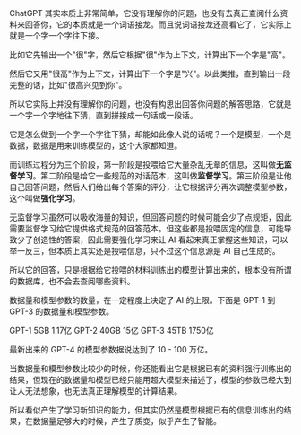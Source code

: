 ChatGPT 其实本质上非常简单，它没有理解你的问题，也没有去真正查阅什么资料来回答你，它的本质就是一个词语接龙。而且说词语接龙还高看它了，它实际上就是一个字一个字往下接。

比如它先输出一个"很"字，然后它根据"很"作为上下文，计算出下一个字是"高"。

然后它又用"很高"作为上下文，计算出下一个字是"兴"。以此类推，直到输出一段完整的话，比如"很高兴见到你"。

所以它实际上并没有理解你的问题，也没有构思出回答你问题的解答思路，它就是一个字一个字地往下猜，直到拼接成一句话或一段话。



它是怎么做到一个字一个字往下猜，却能如此像人说的话呢？一个是模型，一个是数据，数据是用来训练模型的，这个大家都知道。

而训练过程分为三个阶段，第一阶段是投喂给它大量杂乱无章的信息，这叫做**无监督学习**。第二阶段是给它一些规范的对话范本，这叫做**监督学习**。第三阶段是让他自己回答问题，然后人们给出每个答案的评分，让它根据评分再次调整模型参数，这个叫做**强化学习**。

无监督学习虽然可以吸收海量的知识，但回答问题的时候可能会少了点规矩，因此需要监督学习给它提供格式规范的回答范本。但这些都是投喂固定的信息，可能导致少了创造性的答案，因此需要强化学习来让 AI 看起来真正掌握这些知识，可以举一反三，但本质上其实还是投喂信息，只不过这个信息源是 AI 自己生成的。

所以它的回答，只是根据给它投喂的材料训练出的模型计算出来的，根本没有所谓的数据库，也不会去查阅哪些资料。



数据量和模型参数的数量，在一定程度上决定了 AI 的上限。下面是 GPT-1 到 GPT-3 的数据量和模型参数。

GPT-1  5GB  1.17亿
GPT-2  40GB 15亿
GPT-3  45TB  1750亿

最新出来的 GPT-4 的模型参数据说达到了 10 - 100 万亿。



当数据量和模型参数比较少的时候，你还能看出它是根据已有的资料强行训练出的结果，但现在的数据量和模型已经只能用超大模型来描述了，模型的参数已经大到让人无法想象，也无法真正理解模型的计算结果。

所以看似产生了学习新知识的能力，但其实仍然是模型根据已有的信息训练出的结果，在数据量足够大的时候，产生了质变，似乎产生了智能。